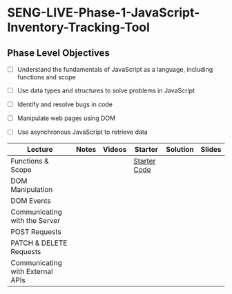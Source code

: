 # SENG-LIVE-Phase-1-JavaScript-Inventory-Tracking-Tool
## Phase Level Objectives
- [ ] Understand the fundamentals of JavaScript as a language, including functions and scope
- [ ] Use data types and structures to solve problems in JavaScript
- [ ] Identify and resolve bugs in code
- [ ] Manipulate web pages using DOM
- [ ] Use asynchronous JavaScript to retrieve data


| Lecture                          | Notes | Videos | Starter                                                                                                                     | Solution | Slides |
| -------------------------------- | :---: | ------ | --------------------------------------------------------------------------------------------------------------------------- | -------- | ------ |
| Functions & Scope                |       |        | [Starter Code](https://github.com/learn-co-students/west-se-050123-phase-1/tree/01_starter_function/01_Functions_%26_Scope) |          |        |
| DOM Manipulation                 |       |        |                                                                                                                             |          |        |
| DOM Events                       |       |        |                                                                                                                             |          |        |
| Communicating with the Server    |       |        |                                                                                                                             |          |        |
| POST Requests                    |       |        |                                                                                                                             |          |        |
| PATCH & DELETE Requests          |       |        |                                                                                                                             |          |        |
| Communicating with External APIs |       |        |                                                                                                                             |          |        |
